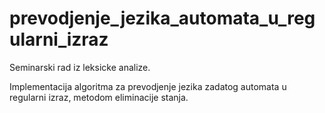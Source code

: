 # prevodjenje_jezika_automata_u_regularni_izraz
Seminarski rad iz leksicke analize.

Implementacija algoritma za prevodjenje jezika zadatog automata u regularni izraz, metodom eliminacije stanja.

